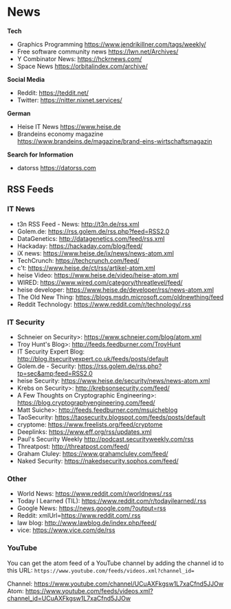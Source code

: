 # News

**Tech**

- Graphics Programming <https://www.jendrikillner.com/tags/weekly/>
- Free software community news <https://lwn.net/Archives/>
- Y Combinator News: <https://hckrnews.com/>
- Space News <https://orbitalindex.com/archive/>

**Social Media**

- Reddit: <https://teddit.net/>
- Twitter: <https://nitter.nixnet.services/>

**German**

- Heise IT News <https://www.heise.de>
- Brandeins economy magazine <https://www.brandeins.de/magazine/brand-eins-wirtschaftsmagazin>

**Search for Information**

- datorss <https://datorss.com>

## RSS Feeds

### IT News

- t3n RSS Feed - News: <http://t3n.de/rss.xml>
- Golem.de: <https://rss.golem.de/rss.php?feed=RSS2.0>
- DataGenetics: <http://datagenetics.com/feed/rss.xml>
- Hackaday: <https://hackaday.com/blog/feed/>
- iX news: <https://www.heise.de/ix/news/news-atom.xml>
- TechCrunch: <https://techcrunch.com/feed/>
- c't: <https://www.heise.de/ct/rss/artikel-atom.xml>
- heise Video: <https://www.heise.de/video/heise-atom.xml>
- WIRED: <https://www.wired.com/category/threatlevel/feed/>
- heise developer: <https://www.heise.de/developer/rss/news-atom.xml>
- The Old New Thing: <https://blogs.msdn.microsoft.com/oldnewthing/feed>
- Reddit Technology: <https://www.reddit.com/r/technology/.rss>

### IT Security

- Schneier on Security>: <https://www.schneier.com/blog/atom.xml>
- Troy Hunt's Blog>: <http://feeds.feedburner.com/TroyHunt>
- IT Security Expert Blog: <http://blog.itsecurityexpert.co.uk/feeds/posts/default>
- Golem.de - Security: <https://rss.golem.de/rss.php?tp=sec&amp;feed=RSS2.0>
- heise Security: <https://www.heise.de/security/news/news-atom.xml>
- Krebs on Security>: <http://krebsonsecurity.com/feed/>
- A Few Thoughts on Cryptographic Engineering>: <https://blog.cryptographyengineering.com/feed/>
- Matt Suiche>: <http://feeds.feedburner.com/msuicheblog>
- TaoSecurity: <https://taosecurity.blogspot.com/feeds/posts/default>
- cryptome: <https://www.freelists.org/feed/cryptome>
- Deeplinks: <https://www.eff.org/rss/updates.xml>
- Paul's Security Weekly <http://podcast.securityweekly.com/rss>
- Threatpost: <http://threatpost.com/feed/>
- Graham Cluley: <https://www.grahamcluley.com/feed/>
- Naked Security: <https://nakedsecurity.sophos.com/feed/>

### Other

- World News: <https://www.reddit.com/r/worldnews/.rss>
- Today I Learned (TIL): <https://www.reddit.com/r/todayilearned/.rss>
- Google News: <https://news.google.com/?output=rss>
- Reddit: xmlUrl=<https://www.reddit.com/.rss>
- law blog: <http://www.lawblog.de/index.php/feed/>
- vice: <https://www.vice.com/de/rss>

### YouTube

You can get the atom feed of a YouTube channel by adding the channel id to this URL: ```https://www.youtube.com/feeds/videos.xml?channel_id=```

Channel: <https://www.youtube.com/channel/UCuAXFkgsw1L7xaCfnd5JJOw>
Atom: <https://www.youtube.com/feeds/videos.xml?channel_id=UCuAXFkgsw1L7xaCfnd5JJOw>
